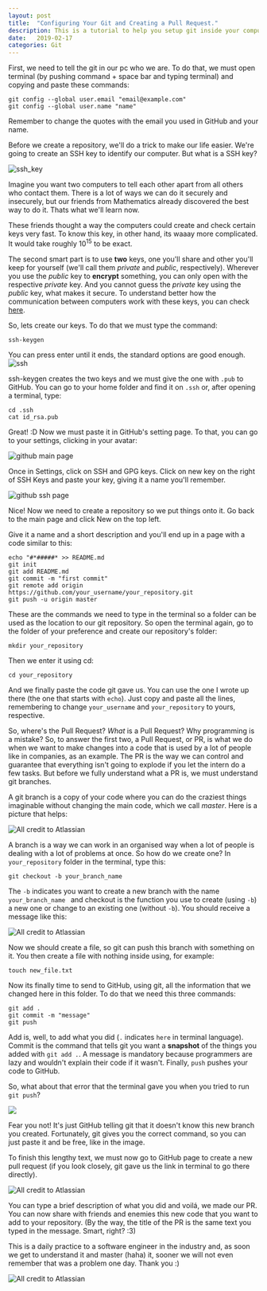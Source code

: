 ```yaml
---
layout: post
title:  "Configuring Your Git and Creating a Pull Request."
description: This is a tutorial to help you setup git inside your computer and teach you how to make PRs! \:D
date:   2019-02-17
categories: Git
---
```



First, we need to tell the git in our pc who we are. To do that, we must open terminal (by pushing command + space bar and typing terminal) and copying and paste these commands:

```
git config --global user.email "email@example.com"
git config --global user.name "name"
```
Remember to change the quotes with the email you used in GitHub and your name.

Before we create a repository, we'll do a trick to make our life easier. We're going to create an SSH key to identify our computer. But what is a SSH key?

![ssh_key](https://www.keycdn.com/img/support/create-ssh-key.png)

Imagine you want two computers to tell each other apart from all others who contact them. There is a lot of ways we can do it securely and insecurely, but our friends from Mathematics already discovered the best way to do it. Thats what we'll learn now.

These friends thought a way the computers could create and check certain keys very fast. To know this key, in other hand, its waaay more complicated. It would take roughly $10^{15}$ to be exact.

The second smart part is to use **two** keys, one you'll share and other you'll keep for yourself (we'll call them _private_ and _public_, respectively). Wherever you use the _public_ key to **encrypt** something, you can only open with the respective _private_ key. And you cannot guess the _private_ key using the _public_ key, what makes it secure. To understand better how the communication between computers work with these keys, you can check [here](https://www.hostinger.com/tutorials/ssh-tutorial-how-does-ssh-work).

So, lets create our keys. To do that we must type the command:

``` 
ssh-keygen 
```

You can press enter until it ends, the standard options are good enough.
![ssh](https://raw.githubusercontent.com/mlgubolin/mlgubolin.github.io/master/assets/images/ssh.png)

ssh-keygen creates the two keys and we must give the one with `.pub` to GitHub. You can go to your home folder and find it on `.ssh` or, after opening a terminal, type:

```
cd .ssh
cat id_rsa.pub

```

Great! :D 
Now we must paste it in GitHub's setting page. To that, you can go to your settings, clicking in your avatar:

![github main page](https://raw.githubusercontent.com/mlgubolin/mlgubolin.github.io/master/assets/images/github_pag_inicial.png)

Once in Settings, click on SSH and GPG keys. Click on new key on the right of SSH Keys and paste your key, giving it a name you'll remember.

![github ssh page](https://raw.githubusercontent.com/mlgubolin/mlgubolin.github.io/master/assets/images/github_ssh.png)

Nice! Now we need to create a repository so we put things onto it. Go back to the main page and click New on the top left.

Give it a name and a short description and you'll end up in a page with a code similar to this:

```
echo "#*#####* >> README.md
git init
git add README.md
git commit -m "first commit"
git remote add origin https://github.com/your_username/your_repository.git
git push -u origin master
```
These are the commands we need to type in the terminal so a folder can be used as the location to our git repository. So open the terminal again, go to the folder of your preference and create our repository's folder:
```
mkdir your_repository
```
Then we enter it using cd:
```
cd your_repository
```
And we finally paste the code git gave us. You can use the one I wrote up there (the one that starts with `echo`). Just copy and paste all the lines, remembering to change `your_username` and `your_repository` to yours, respective.

So, where's the Pull Request? *What* is a Pull Request? Why programming is a mistake?
So, to answer the first two, a Pull Request, or PR, is what we do when we want to make changes into a code that is used by a lot of people like in companies, as an example. The PR is the way we can control and guarantee that everything isn't going to explode if you let the intern do a few tasks. But before we fully understand what a PR is, we must understand git branches.

A git branch is a copy of your code where you can do the craziest things imaginable without changing the main code, which we call *master*. Here is a picture that helps:

![All credit to Atlassian](https://raw.githubusercontent.com/mlgubolin/mlgubolin.github.io/master/assets/images/branch.png)

A branch is a way we can work in an organised way when a lot of people is dealing with a lot of problems at once. So how do we create one? In `your_repository` folder in the terminal, type this:
```
git checkout -b your_branch_name
```
The `-b` indicates you want to create a new branch with the name `your_branch_name ` and checkout is the function you use to create (using `-b`) a new one or change to an existing one (without `-b`). You should receive a message like this:

![All credit to Atlassian](https://raw.githubusercontent.com/mlgubolin/mlgubolin.github.io/master/assets/images/terminal_branches.png)

Now we should create a file, so git can push this branch with something on it. You then create a file with nothing inside using, for example:
```
touch new_file.txt
```

Now its finally time to send to GitHub, using git, all the information that we changed here in this folder. To do that we need this three commands:
```
git add .
git commit -m "message"
git push
```
Add is, well, to add what you did (`.` indicates `here` in terminal language). Commit is the command that tells git you want a **snapshot** of the things you added with `git add .`. A message is mandatory because programmers are lazy and wouldn't explain their code if it wasn't. Finally, `push` pushes your code to GitHub. 

So, what about that error that the terminal gave you when you tried to run `git push`?

![](https://raw.githubusercontent.com/mlgubolin/mlgubolin.github.io/master/assets/images/giterror.png)

Fear you not! It's just GitHub telling git that it doesn't know this new branch you created. Fortunately, git gives you the correct command, so you can just paste it and be free, like in the image.

To finish this lengthy text, we must now go to GitHub page to create a new pull request (if you look closely, git gave us the link in terminal to go there directly).

![All credit to Atlassian](https://raw.githubusercontent.com/mlgubolin/mlgubolin.github.io/master/assets/images/prpage.png)

You can type a brief description of what you did and voilá, we made our PR. You can now share with friends and enemies this new code that you want to add to your repository. (By the way, the title of the PR is the same text you typed in the message. Smart, right? :3)

This is a daily practice to a software engineer in the industry and, as soon we get to understand it and master (haha) it, sooner we will not even remember that was a problem one day. Thank you :)

![All credit to Atlassian](https://raw.githubusercontent.com/mlgubolin/mlgubolin.github.io/master/assets/images/crunchify.png)

